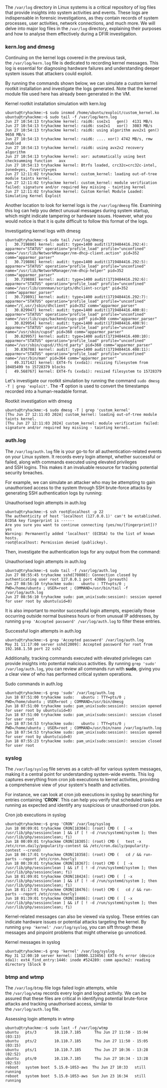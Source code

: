 The `/var/log` directory in Linux systems is a critical repository of log files that provide insights into system activities and events. These logs are indispensable in forensic investigations, as they contain records of system processes, user activities, network connections, and much more. We will delve into major log files in the `/var/log` directory, explaining their purposes and how to analyse them effectively during a DFIR investigation.

### **kern.log and dmesg**

Continuing on the kernel logs covered in the previous task, the `/var/log/kern.log` file is dedicated to recording kernel messages. This log is essential for diagnosing hardware failures and understanding deeper system issues that attackers could exploit.

By running the commands shown below, we can simulate a custom kernel rootkit installation and investigate the logs generated. Note that the kernel module file used here has already been generated in the VM.

Kernel rootkit installation simulation with kern.log

```shell-session
ubuntu@tryhackme:~$ sudo insmod /home/ubuntu/exploit/custom_kernel.ko 
ubuntu@tryhackme:~$ sudo tail -f /var/log/kern.log
Jun 27 10:54:13 tryhackme kernel: raid6: sse2x1   gen()  4131 MB/s
Jun 27 10:54:13 tryhackme kernel: raid6: sse2x1   xor()  3083 MB/s
Jun 27 10:54:13 tryhackme kernel: raid6: using algorithm avx2x1 gen() 9658 MB/s
Jun 27 10:54:13 tryhackme kernel: raid6: .... xor() 4742 MB/s, rmw enabled
Jun 27 10:54:13 tryhackme kernel: raid6: using avx2x2 recovery algorithm
Jun 27 10:54:13 tryhackme kernel: xor: automatically using best checksumming function   avx       
Jun 27 10:54:13 tryhackme kernel: Btrfs loaded, crc32c=crc32c-intel, zoned=yes, fsverity=yes
Jun 27 12:11:02 tryhackme kernel: custom_kernel: loading out-of-tree module taints kernel.
Jun 27 12:11:02 tryhackme kernel: custom_kernel: module verification failed: signature and/or required key missing - tainting kernel
Jun 27 12:11:02 tryhackme kernel: Custom Kernel Module Loaded: Simulating Kernel Exploit
```

  

Another location to look for kernel logs is the `/var/log/dmesg` file. Examining this log can help you detect unusual messages during system startup, which might indicate tampering or hardware issues. However, what you would notice is that it is quite difficult to follow this format of the logs.

Investigating kernel logs with dmesg

```shell-session
ubuntu@tryhackme:~$ sudo tail /var/log/dmesg
[   30.719880] kernel: audit: type=1400 audit(1719484416.292:4): apparmor="STATUS" operation="profile_load" profile="unconfined" name="/usr/lib/NetworkManager/nm-dhcp-client.action" pid=352 comm="apparmor_parser"
[   30.719886] kernel: audit: type=1400 audit(1719484416.292:5): apparmor="STATUS" operation="profile_load" profile="unconfined" name="/usr/lib/NetworkManager/nm-dhcp-helper" pid=352 comm="apparmor_parser"
[   30.719888] kernel: audit: type=1400 audit(1719484416.292:6): apparmor="STATUS" operation="profile_load" profile="unconfined" name="/usr/lib/connman/scripts/dhclient-script" pid=352 comm="apparmor_parser"
[   30.719891] kernel: audit: type=1400 audit(1719484416.292:7): apparmor="STATUS" operation="profile_load" profile="unconfined" name="/{,usr/}sbin/dhclient" pid=352 comm="apparmor_parser"
[   30.829947] kernel: audit: type=1400 audit(1719484416.400:8): apparmor="STATUS" operation="profile_load" profile="unconfined" name="/usr/lib/cups/backend/cups-pdf" pid=360 comm="apparmor_parser"
[   30.829954] kernel: audit: type=1400 audit(1719484416.400:9): apparmor="STATUS" operation="profile_load" profile="unconfined" name="/usr/sbin/cupsd" pid=360 comm="apparmor_parser"
[   30.829957] kernel: audit: type=1400 audit(1719484416.400:10): apparmor="STATUS" operation="profile_load" profile="unconfined" name="/usr/sbin/cupsd//third_party" pid=360 comm="apparmor_parser"
[   30.836788] kernel: audit: type=1400 audit(1719484416.408:11): apparmor="STATUS" operation="profile_load" profile="unconfined" name="/usr/bin/man" pid=364 comm="apparmor_parser"
[   49.317142] kernel: EXT4-fs (xvda1): resizing filesystem from 10485499 to 15728379 blocks
[   49.568767] kernel: EXT4-fs (xvda1): resized filesystem to 15728379
```

  

Let's investigate our rootkit simulation by running the command `sudo dmesg -T | grep 'exploit'`. The **-T** option is used to convert the timestamps recorded into a human-readable format.

Rootkit investigation with dmesg

```shell-session
ubuntu@tryhackme:~$ sudo dmesg -T | grep 'custom_kernel'
[Thu Jun 27 12:11:03 2024] custom_kernel: loading out-of-tree module taints kernel.
[Thu Jun 27 12:11:03 2024] custom_kernel: module verification failed: signature and/or required key missing - tainting kernel.
```

  

### **auth.log**

The `/var/log/auth.log` file is your go-to for all authentication-related events on your Linux system. It records every login attempt, whether successful or failed, along with commands executed using elevated privileges and SSH logins. This makes it an invaluable resource for tracking potential security breaches.

For example, we can simulate an attacker who may be attempting to gain unauthorised access to the system through SSH brute-force attacks by generating SSH authentication logs by running:

Unauthorised login attempts in auth.log

```shell-session
ubuntu@tryhackme:~$ ssh root@localhost -p 22
The authenticity of host 'localhost (127.0.0.1)' can't be established.
ECDSA key fingerprint is ------
Are you sure you want to continue connecting (yes/no/[fingerprint])? yes
Warning: Permanently added 'localhost' (ECDSA) to the list of known hosts.
root@localhost: Permission denied (publickey).
```

  

Then, investigate the authentication logs for any output from the command:

Unauthorised login attempts in auth.log

```shell-session
ubuntu@tryhackme:~$ sudo tail -f /var/log/auth.log
Jun 27 08:55:45 tryhackme sshd[70808]: Connection closed by authenticating user root 127.0.0.1 port 43086 [preauth]
Jun 27 08:56:10 tryhackme sudo:   ubuntu : TTY=pts/0 ; PWD=/home/ubuntu ; USER=root ; COMMAND=/usr/bin/tail -f /var/log/auth.log
Jun 27 08:56:10 tryhackme sudo: pam_unix(sudo:session): session opened for user root by ubuntu(uid=0)
```

  

It is also important to monitor successful login attempts, especially those occurring outside normal business hours or from unusual IP addresses, by running `grep 'Accepted password' /var/log/auth.log` to filter these entries.

Successful login attempts in auth.log

```shell-session
ubuntu@tryhackme:~$ grep 'Accepted password' /var/log/auth.log
May 31 11:17:00 server sshd[2009]: Accepted password for root from 192.168.1.50 port 22 ssh2
```

  

Additionally, tracking commands executed with elevated privileges can provide insights into potential malicious activities. By running `grep 'sudo' /var/log/auth.log`, you can review all commands run with **sudo**, giving you a clear view of who has performed critical system operations.

Sudo commands in auth.log

```shell-session
ubuntu@tryhackme:~$ grep 'sudo' /var/log/auth.log
Jun 18 07:51:00 tryhackme sudo:   ubuntu : TTY=pts/0 ; PWD=/home/ubuntu ; USER=root ; COMMAND=/usr/bin/dmesg
Jun 18 07:51:00 tryhackme sudo: pam_unix(sudo:session): session opened for user root by ubuntu(uid=0)
Jun 18 07:51:00 tryhackme sudo: pam_unix(sudo:session): session closed for user root
Jun 18 07:54:53 tryhackme sudo:   ubuntu : TTY=pts/0 ; PWD=/home/ubuntu ; USER=root ; COMMAND=/usr/bin/nano /var/log/auth.log
Jun 18 07:54:53 tryhackme sudo: pam_unix(sudo:session): session opened for user root by ubuntu(uid=0)
Jun 18 07:55:23 tryhackme sudo: pam_unix(sudo:session): session closed for user root
```

  

### **syslog**

The `/var/log/syslog` file serves as a catch-all for various system messages, making it a central point for understanding system-wide events. This log captures everything from cron job executions to kernel activities, providing a comprehensive view of your system's health and activities.

For instance, we can look at cron job executions in syslog by searching for entries containing '**CRON**'. This can help you verify that scheduled tasks are running as expected and identify any suspicious or unauthorised cron jobs. 

Cron job executions in syslog

```shell-session
ubuntu@tryhackme:~$ grep 'CRON' /var/log/syslog
Jun 18 00:09:01 tryhackme CRON[18304]: (root) CMD (  [ -x /usr/lib/php/sessionclean ] && if [ ! -d /run/systemd/system ]; then /usr/lib/php/sessionclean; fi)
Jun 18 00:09:01 tryhackme CRON[18305]: (root) CMD (   test -x /etc/cron.daily/popularity-contest && /etc/cron.daily/popularity-contest --crond)
Jun 18 00:17:01 tryhackme CRON[18358]: (root) CMD (   cd / && run-parts --report /etc/cron.hourly)
Jun 18 00:39:01 tryhackme CRON[18367]: (root) CMD (  [ -x /usr/lib/php/sessionclean ] && if [ ! -d /run/systemd/system ]; then /usr/lib/php/sessionclean; fi)
Jun 18 01:09:01 tryhackme CRON[18424]: (root) CMD (  [ -x /usr/lib/php/sessionclean ] && if [ ! -d /run/systemd/system ]; then /usr/lib/php/sessionclean; fi)
Jun 18 01:17:01 tryhackme CRON[18476]: (root) CMD (   cd / && run-parts --report /etc/cron.hourly)
Jun 18 01:39:01 tryhackme CRON[18486]: (root) CMD (  [ -x /usr/lib/php/sessionclean ] && if [ ! -d /run/systemd/system ]; then /usr/lib/php/sessionclean; fi)
```

  

Kernel-related messages can also be viewed via syslog. These entries can indicate hardware issues or potential attacks targeting the kernel. By running `grep 'kernel' /var/log/syslog`, you can sift through these messages and pinpoint problems that might otherwise go unnoticed.

Kernel messages in syslog

```shell-session
ubuntu@tryhackme:~$ grep 'kernel' /var/log/syslog
May 31 12:00:10 server kernel: [10000.123456] EXT4-fs error (device sda1): ext4_find_entry:1446: inode #524289: comm apache2: reading directory lblock 0
```

  

### **btmp and wtmp**

The `/var/log/btmp` file logs failed login attempts, while the `/var/log/wtmp` records every login and logout activity. We can be assured that these files are critical in identifying potential brute-force attacks and tracking unauthorised access, similar to the `/var/log/auth.log` file.

Assessing login attempts in wtmp

```shell-session
ubuntu@tryhackme:~$ sudo last -f /var/log/wtmp
ubuntu   pts/3        10.110.7.185      Thu Jun 27 11:50 - 15:04  (03:13)
ubuntu   pts/2        10.110.7.185      Thu Jun 27 11:50 - 15:05  (03:15)
ubuntu   pts/1        10.110.7.185      Thu Jun 27 10:36 - 13:28  (02:52)
ubuntu   pts/0        10.110.7.185      Thu Jun 27 10:34 - 13:28  (02:53)
reboot   system boot  5.15.0-1053-aws  Thu Jun 27 10:33   still running
reboot   system boot  5.15.0-1053-aws  Sun Jun 23 16:34   still running
```